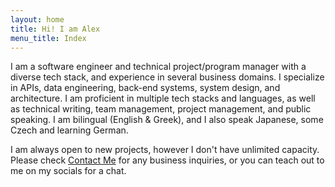 ```yaml
---
layout: home
title: Hi! I am Alex
menu_title: Index
---
```


I am a software engineer and technical project/program manager with a diverse tech stack, and experience in several business domains. I specialize in APIs, data engineering, back-end systems, system design, and architecture. I am proficient in multiple tech stacks and languages, as well as technical writing, team management, project management, and public speaking. I am bilingual (English & Greek), and I also speak Japanese, some Czech and learning German.

I am always open to new projects, however I don't have unlimited capacity. Please check [Contact Me](/contact-me/) for any business inquiries, or you can teach out to me on my socials for a chat.
